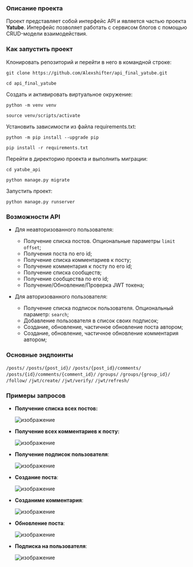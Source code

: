 ### Описание проекта

Проект представляет собой интерфейс API и является частью проекта **Yatube**.
Интерфейс позволяет работать с сервисом блогов с помощью CRUD-модели взаимодействия.

### Как запустить проект

Клонировать репозиторий и перейти в него в командной строке:

```
git clone https://github.com/Alexshifter/api_final_yatube.git
```

```
cd api_final_yatube
```

Cоздать и активировать виртуальное окружение:

```
python -m venv venv
```

```
source venv/scripts/activate
```

Установить зависимости из файла requirements.txt:

```
python -m pip install --upgrade pip
```

```
pip install -r requirements.txt
```
Перейти в директорию проекта и выполнить миграции:
```
cd yatube_api
```
```
python manage.py migrate
```

Запустить проект:

```
python manage.py runserver
```
### Возможности API

- Для неавторизованного пользователя:
   - Получение списка постов. Опциональные параметры ```limit``` ```offset```; 
   - Получения поста по его id;
   - Получение списка комментариев к посту;
   - Получение комментария к посту по его id;
   - Получение списка сообществ;
   - Получение сообщества по его id;
   - Получение/Обновление/Проверка JWT токена;
     
- Для авторизованного пользователя:
   - Получение списка подписок пользователя. Опциональный параметр: ```search```;
   - Добавление пользователя в список своих подписок;
   - Создание, обновление, частичное обновление поста автором;
   - Создание, обновление, частичное обновление комментария автором;

### Основные эндпоинты

```/posts/```
```/posts/{post_id}/```
```/posts/{post_id}/comments/```
```/posts/{id}/comments/{comment_id}/```
```/groups/```
```/groups/{group_id}/```
```/follow/```
```/jwt/create/```
```/jwt/verify/```
```/jwt/refresh/```


### Примеры запросов

- **Получение списка всех постов:**
  
  ![изображение](https://github.com/Alexshifter/api_final_yatube/assets/146896696/651c614f-8ac0-4e69-9968-804e2fe041e0)
  
- **Получение всех комментариев к посту:**

  ![изображение](https://github.com/Alexshifter/api_final_yatube/assets/146896696/0a6c0710-2107-40fe-9410-2a1e37f4757a)

- **Получение подписок пользователя**:

  ![изображение](https://github.com/Alexshifter/api_final_yatube/assets/146896696/65544ed1-7251-436d-9f33-7c28582fa1ff)
  
- **Создание поста**:

  ![изображение](https://github.com/Alexshifter/api_final_yatube/assets/146896696/9eabf249-0358-4598-8867-0384415c99b9)

- **Созданиме комментария**:
 
  ![изображение](https://github.com/Alexshifter/api_final_yatube/assets/146896696/16972d79-0454-4936-8bb7-73128694b4da)
  
- **Обновление поста**:
  
  ![изображение](https://github.com/Alexshifter/api_final_yatube/assets/146896696/cd7a7cb6-dd7d-4291-b787-e989956f8dd6)
  
- **Подписка на пользователя**:
  
  ![изображение](https://github.com/Alexshifter/api_final_yatube/assets/146896696/0e7c8b93-28f0-4415-916d-8840c665ae1c)


  
  





